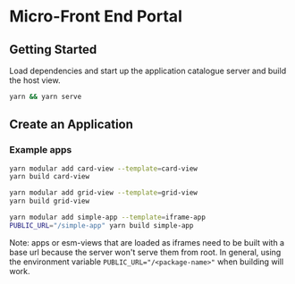 # Micro-Front End Portal

## Getting Started

Load dependencies and start up the application catalogue server and build the
host view.

```bash
yarn && yarn serve
```

## Create an Application

### Example apps

```bash
yarn modular add card-view --template=card-view
yarn build card-view

yarn modular add grid-view --template=grid-view
yarn build grid-view

yarn modular add simple-app --template=iframe-app
PUBLIC_URL="/simple-app" yarn build simple-app
```

Note: apps or esm-views that are loaded as iframes need to be built with a base
url because the server won't serve them from root. In general, using the
environment variable `PUBLIC_URL="/<package-name>"` when building will work.
